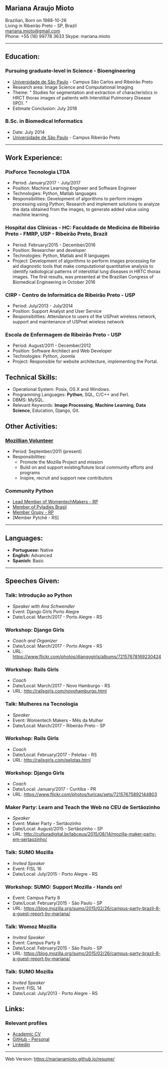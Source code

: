 ## Mariana Araujo Mioto


Brazilian, Born on 1988-10-26  
Living in Ribeirão Preto \- SP, Brazil  
[mariana.mioto@gmail.com](mailto:mariana.mioto@gmail.com)  
Phone: +55 (16) 99778 3633
Skype: mariana.mioto

* * *

## Education:

### Pursuing graduate-level in Science - Bioengineering
  * [Universidade de São Paulo](http://en.wikipedia.org/wiki/University_of_São_Paulo) \- Campus São Carlos and Ribeirão Preto
  * Research area: Image Science and Computational Imaging 
  * Theme: " Studies for segmentation and extraction of characteristics in HRCT thorax images of patients with Interstitial Pulmonary  Disease (IPD). "
  * Estimate Conclusion: July 2018


### B.Sc. in Biomedical Informatics

  * Date: July 2014
  * [Universidade de São Paulo](http://en.wikipedia.org/wiki/University_of_São_Paulo) \- Campus Ribeirão Preto
  
* * *

## Work Experience:

### PixForce Tecnologia LTDA

* Period: January/2017 - July/2017
* Position: Machine Learning Engineer and Software Engineer
* Technologies: Python, Matlab languages
* Responsibilities: Development of algorithms to perform images processing using Python; Research and implement solutions to analyze the data obtained from the images, to generate added value using machine learning.

### Hospital das Clínicas - HC: Faculdade de Medicina de Ribeirão Preto - FMRP, USP - Ribeirão Preto, Brazil

* Period: February/2015 - December/2016
* Position: Researcher and developer
* Technologies: Python, Matlab and R languages
* Project: Development of algorithms to perform images processing for aid diagnostic tools that make computational quantitative analysis to identify radiological patterns of interstitial lung diseases in HRTC thorax images. The first results, was presented at the Brazilian Congress of Biomedical Engineering in October 2016

### CIRP - Centro de Informática de Ribeirão Preto - USP 

* Period: July/2013 - July/2014
* Position: Support Analyst and User Service
* Responsibilities: Attendance to users of the USPnet wireless network, support and maintenance of USPnet wireless network

### Escola de Enfermagem de Ribeirão Preto - USP

* Period: August/2011 - December/2012
* Position: Software Architect and Web Developer
* Technologies: Python, Joomla
* Project: Responsible for website architecture, implementing the Portal.


## Technical Skills:

  * Operational System: Posix, OS X and Windows.
  * Programming Languages: **Python**, SQL, C/C++ and Perl.
  * DBMS: MySQL.
  * Relevant Keywords: **Image Processing**, **Machine Learning**, **Data Science**, Education, Django, Git.

<div class="page-break"></div>

## Other Activities:


### [Mozillian Volunteer](https://mozillians.org/pt-BR/)

  * Period: September/2011 (present)
  * Responsibilities:
    * Promote the Mozilla Project and mission
    * Build on and support existing/future local community efforts and programs
    * Inspire, recruit and support new contributors

### Community Python
  * [Lead Member of WomentechMakers - RP](http://wtmribeiraopreto.com.br/)
  * [Member of Pyladies Brasil](http://brasil.pyladies.com/)
  * [Member Grupy - RP](https://grupyrp.slack.com)
  * [Member Pytchê - RS]

* * *

## Languages:

  * **Portuguese:** Native
  * **English:** Advanced
  * **Spanish:** Basic

* * *
<div class="no-print"></div>

## Speeches Given:

### Talk: Introdução ao Python
<div class="no-print"></div>
  
  * *Speaker with Ana Schwendler*
  * Event: Django Girls Porto Alegre
  * Date/Local: March/2017 - Porto Alegre - RS

### Workshop: Django Girls
<div class="no-print"></div>

  * *Coach and Organizer*
  * Date/Local: March/2017 - Porto Alegre - RS
  * URL:  <https://www.flickr.com/photos/djangogirls/albums/72157678169230424>

### Workshop: Rails Girls
<div class="no-print"></div>

  * *Coach*
  * Date/Local: March/2017 - Novo Hamburgo - RS
  * URL:  <http://railsgirls.com/novohamburgo.html>

### Talk: Mulheres na Tecnologia
<div class="no-print"></div>
  
  * *Speaker*
  * Event: Womentech Makers - Mês da Mulher
  * Date/Local: March/2017 - Ribeirão Preto - SP

### Workshop: Rails Girls
<div class="no-print"></div>

  * *Coach*
  * Date/Local: February/2017 - Pelotas - RS
  * URL:  <http://railsgirls.com/pelotas.html>

### Workshop: Django Girls
<div class="no-print"></div>

  * *Coach*
  * Date/Local: January/2017 - Curitiba - PR
  * URL: <https://www.flickr.com/photos/turicas/sets/72157675892144803>

### Maker Party: Learn and Teach the Web no CEU de Sertãozinho
<div class="no-print"></div>

  * *Speaker*
  * Event: Maker Party - Sertãozinho
  * Date/Local: August/2015 - Sertãozinho - SP
  * URL: <http://culturadigital.br/labceus/2015/08/14/mozilla-maker-party-em-sertaozinho/>
  

### Talk: SUMO Mozilla
<div class="no-print"></div>
  
  * *Invited Speaker*
  * Event: FISL 16
  * Date/Local: July/2015 - Porto Alegre - RS


### Workshop: SUMO: Support Mozilla - Hands on!
<div class="no-print"></div>

  * Event: Campus Party 8
  * Date/Local: February/2015 - São Paulo - SP
  * URL: <https://blog.mozilla.org/sumo/2015/02/26/campus-party-brazil-8-a-guest-report-by-mariana/>
  
### Talk: Womoz Mozilla
<div class="no-print"></div>

  * *Invited Speaker*
  * Event: Campus Party 8
  * Date/Local: February/2015 - São Paulo - SP
  * URL: <https://blog.mozilla.org/sumo/2015/02/26/campus-party-brazil-8-a-guest-report-by-mariana/>

### Talk: SUMO Mozilla
<div class="no-print"></div>
  
  * *Invited Speaker*
  * Event: FISL 14
  * Date/Local: July/2013 - Porto Alegre - RS

## Links:
<div class="no-print"></div>

### Relevant profiles
<div class="no-print"></div>

  * [Academic CV](http://lattes.cnpq.br/6078674903287443)
  * [GitHub - Personal](https://github.com/marianamioto)
  * [Linkedin](https://br.linkedin.com/in/mariana-mioto)

* * *

Web Version: https://marianamioto.github.io/resume/
